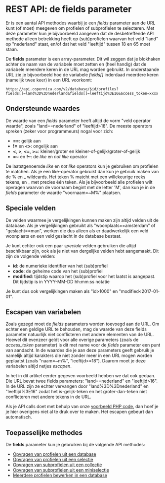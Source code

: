 # REST API: de fields parameter

Er is een aantal API methodes waarbij je een *fields* parameter aan de URL
kunt (of moet) meegeven om profielen of subprofielen te selecteren. Met deze parameter 
kun je bijvoorbeeld aangeven dat de desbetreffende API methode alleen betrekking 
heeft op (sub)profielen waarvan het veld "land" op "nederland" staat, en/of dat het 
veld "leeftijd" tussen 18 en 65 moet staan.

De **fields** parameter is een array-parameter. Dit wil zeggen dat je blokhaken
achter de naam van de variabele moet zetten en (heel handig) dat de variabele 
meerdere keren in de URL mag worden gebruikt. In onderstaande URL zie je 
bijvoorbeeld hoe de variabele *fields[]* inderdaad meerdere keren (namelijk 
twee keer) in een URL voorkomt:

`https://api.copernica.com/v2/database/$id/profiles?fields[]=land%3D%3Dnederland&fields[]=leeftijd%3E16&access_token=xxxx`

## Ondersteunde waardes

De waarde van een *fields* parameter heeft altijd de vorm "veld operator waarde", 
zoals "land==nederland" of "leeftijd>18". De meeste operators spreken (zeker
voor programmeurs) nogal voor zich:

* **==**: gelijk aan
* **!=** en **&lt;&gt;**: ongelijk aan
* **&lt;**, **&gt;**, **&lt;=**, **&gt;=**: kleiner/groter en kleiner-of-gelijk/groter-of-gelijk
* **=~** en **!~**: de *like* en *not like* operator

De laatstgenoemde *like* en *not like* operators kun je gebruiken om profielen te 
matchen. Als je een like-operator gebruikt dan kun je gebruik maken van de % en \_ wildcards.
Het teken % matcht met een willekeurige reeks tekens, en _ met precies één teken.
Als je bijvoorbeeld alle profielen wilt opvragen waarvan de voornaam begint met de
letter 'M', dan kun je in de *fields* parameter de waarde "voornaam=~M%" plaatsen.


## Speciale velden

De velden waarmee je vergelijkingen kunnen maken zijn altijd velden uit de database.
Als je vergelijkingen gebruikt als "woonplaats==amsterdam" of "geslacht==man",
werken die dus alleen als er daadwerkelijk een veld woonplaats en een veld geslacht
in de database bestaat.

Je kunt echter ook een paar *speciale* velden gebruiken die altijd beschikbaar zijn,
ook als je niet van dergelijke velden hebt aangemaakt. Dit zijn de volgende velden:

* **id**: de numerieke identifier van het (sub)profiel
* **code**: de geheime code van het (sub)profiel
* **modified**: tijdstip waarop het (sub)profiel voor het laatst is aangepast. Dit tijdstip is in YYYY-MM-DD hh:mm:ss notatie

Je kunt dus ook vergelijkingen maken als "id>1000" en "modified<2017-01-01".

## Escapen van variabelen

Zoals gezegd moet de *fields* parameters worden toevoegd aan de URL. Om echter een
geldige URL te behouden, mag de waarde van deze fields parameter natuurlijk niet
conflicteren met andere elementen van de URL. Hoewel dit evenzeer geldt voor
alle overige parameters (zoals de *access_token* parameter) is dit met name voor de 
*fields* parameter een punt van aandacht. In de waardes die je aan deze parameters 
geeft gebruik je namelijk altijd karakters die niet zonder meer in een URL
mogen worden geplaatst (zoals "naam=~m%", "leeftijd>=18"). Daarom moet je deze
variabelen altijd netjes *escapen*.

In het in dit artikel eerder gegeven voorbeeld hebben we dat ook gedaan. Die URL bevat
twee fields parameters: "land==nederland" en "leeftijd>16". In de URL zijn ze
echter vervangen door "land%3D%3Dnederland" en "leeftijd%3E16" zodat het
is-gelijk-teken en het groter-dan-teken niet conflicteren met andere tekens
in de URL.

Als je API calls doet met behulp van onze [voorbeeld PHP code](rest-php), dan
hoef je je hier overigens niet al te druk over te maken. Het escapen gebeurt
dan automatisch.

## Toepasselijke methodes

De **fields** parameter kun je gebruiken bij de volgende API methodes:

* [Opvragen van profielen uit een database](rest-get-database-profiles)
* [Opvragen van profielen uit een selectie](rest-get-view-profiles)
* [Opvragen van subprofielen uit een collectie](rest-get-collection-subprofiles)
* [Opvragen van subprofielen uit een miniselectie](rest-get-miniview-subprofiles)
* [Meerdere profielen bewerken in een database](rest-put-database-profiles)

